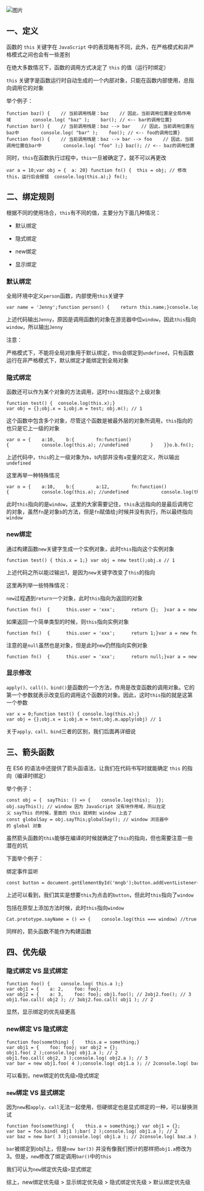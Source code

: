 ![图片](https://img-blog.csdnimg.cn/img_convert/32c3d8f87ac283f3202545f79badb44a.png)

## 一、定义

函数的 `this` 关键字在 `JavaScript` 中的表现略有不同，此外，在严格模式和非严格模式之间也会有一些差别

在绝大多数情况下，函数的调用方式决定了 `this` 的值（运行时绑定）

`this` 关键字是函数运行时自动生成的一个内部对象，只能在函数内部使用，总指向调用它的对象

举个例子：

```cobol
function baz() {    // 当前调用栈是：baz    // 因此，当前调用位置是全局作用域        console.log( "baz" );    bar(); // <-- bar的调用位置} function bar() {    // 当前调用栈是：baz --> bar    // 因此，当前调用位置在baz中        console.log( "bar" );    foo(); // <-- foo的调用位置} function foo() {    // 当前调用栈是：baz --> bar --> foo    // 因此，当前调用位置在bar中        console.log( "foo" );} baz(); // <-- baz的调用位置
```

同时，`this`在函数执行过程中，`this`一旦被确定了，就不可以再更改

```cobol
var a = 10;var obj = {  a: 20} function fn() {  this = obj; // 修改this，运行后会报错  console.log(this.a);} fn();
```

## 二、绑定规则

根据不同的使用场合，`this`有不同的值，主要分为下面几种情况：

-   默认绑定
    
-   隐式绑定
    
-   new绑定
    
-   显示绑定
    

### 默认绑定

全局环境中定义`person`函数，内部使用`this`关键字

```cobol
var name = 'Jenny';function person() {    return this.name;}console.log(person());  //Jenny
```

上述代码输出`Jenny`，原因是调用函数的对象在游览器中位`window`，因此`this`指向`window`，所以输出`Jenny`

注意：

严格模式下，不能将全局对象用于默认绑定，this会绑定到`undefined`，只有函数运行在非严格模式下，默认绑定才能绑定到全局对象

### 隐式绑定

函数还可以作为某个对象的方法调用，这时`this`就指这个上级对象

```cobol
function test() {  console.log(this.x);} var obj = {};obj.x = 1;obj.m = test; obj.m(); // 1
```

这个函数中包含多个对象，尽管这个函数是被最外层的对象所调用，`this`指向的也只是它上一级的对象

```cobol
var o = {    a:10,    b:{        fn:function(){            console.log(this.a); //undefined        }    }}o.b.fn();
```

上述代码中，`this`的上一级对象为`b`，`b`内部并没有`a`变量的定义，所以输出`undefined`

这里再举一种特殊情况

```cobol
var o = {    a:10,    b:{        a:12,        fn:function(){            console.log(this.a); //undefined            console.log(this); //window        }    }}var j = o.b.fn;j();
```

此时`this`指向的是`window`，这里的大家需要记住，`this`永远指向的是最后调用它的对象，虽然`fn`是对象`b`的方法，但是`fn`赋值给`j`时候并没有执行，所以最终指向`window`

### new绑定

通过构建函数`new`关键字生成一个实例对象，此时`this`指向这个实例对象

```cobol
function test() { this.x = 1;} var obj = new test();obj.x // 1
```

上述代码之所以能过输出1，是因为`new`关键字改变了`this`的指向

这里再列举一些特殊情况：

`new`过程遇到`return`一个对象，此时`this`指向为返回的对象

```cobol
function fn()  {      this.user = 'xxx';      return {};  }var a = new fn();  console.log(a.user); //undefined
```

如果返回一个简单类型的时候，则`this`指向实例对象

```cobol
function fn()  {      this.user = 'xxx';      return 1;}var a = new fn;  console.log(a.user); //xxx
```

注意的是`null`虽然也是对象，但是此时`new`仍然指向实例对象

```cobol
function fn()  {      this.user = 'xxx';      return null;}var a = new fn;  console.log(a.user); //xxx
```

### 显示修改

`apply()、call()、bind()`是函数的一个方法，作用是改变函数的调用对象。它的第一个参数就表示改变后的调用这个函数的对象。因此，这时`this`指的就是这第一个参数

```cobol
var x = 0;function test() { console.log(this.x);} var obj = {};obj.x = 1;obj.m = test;obj.m.apply(obj) // 1
```

关于`apply、call、bind`三者的区别，我们后面再详细说

## 三、箭头函数

在 ES6 的语法中还提供了箭头函语法，让我们在代码书写时就能确定 `this` 的指向（编译时绑定）

举个例子：

```cobol
const obj = {  sayThis: () => {    console.log(this);  }}; obj.sayThis(); // window 因为 JavaScript 没有块作用域，所以在定义 sayThis 的时候，里面的 this 就绑到 window 上去了const globalSay = obj.sayThis;globalSay(); // window 浏览器中的 global 对象
```

虽然箭头函数的`this`能够在编译的时候就确定了`this`的指向，但也需要注意一些潜在的坑

下面举个例子：

绑定事件监听

```cobol
const button = document.getElementById('mngb');button.addEventListener('click', ()=> {    console.log(this === window) // true    this.innerHTML = 'clicked button'})
```

上述可以看到，我们其实是想要`this`为点击的`button`，但此时`this`指向了`window`

包括在原型上添加方法时候，此时`this`指向`window`

```cobol
Cat.prototype.sayName = () => {    console.log(this === window) //true    return this.name}const cat = new Cat('mm');cat.sayName()
```

同样的，箭头函数不能作为构建函数

## 四、优先级

### 隐式绑定 VS 显式绑定

```cobol
function foo() {    console.log( this.a );} var obj1 = {    a: 2,    foo: foo}; var obj2 = {    a: 3,    foo: foo}; obj1.foo(); // 2obj2.foo(); // 3 obj1.foo.call( obj2 ); // 3obj2.foo.call( obj1 ); // 2
```

显然，显示绑定的优先级更高

### new绑定 VS 隐式绑定

```cobol
function foo(something) {    this.a = something;} var obj1 = {    foo: foo}; var obj2 = {}; obj1.foo( 2 );console.log( obj1.a ); // 2 obj1.foo.call( obj2, 3 );console.log( obj2.a ); // 3 var bar = new obj1.foo( 4 );console.log( obj1.a ); // 2console.log( bar.a ); // 4
```

可以看到，new绑定的优先级`>`隐式绑定

### `new`绑定 VS 显式绑定

因为`new`和`apply、call`无法一起使用，但硬绑定也是显式绑定的一种，可以替换测试

```cobol
function foo(something) {    this.a = something;} var obj1 = {}; var bar = foo.bind( obj1 );bar( 2 );console.log( obj1.a ); // 2 var baz = new bar( 3 );console.log( obj1.a ); // 2console.log( baz.a ); // 3
```

`bar`被绑定到obj1上，但是`new bar(3)` 并没有像我们预计的那样把`obj1.a`修改为3。但是，`new`修改了绑定调用`bar()`中的`this`

我们可认为`new`绑定优先级`>`显式绑定

综上，new绑定优先级 > 显示绑定优先级 > 隐式绑定优先级 > 默认绑定优先级
